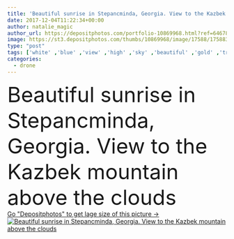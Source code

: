 ```yaml
---
title: 'Beautiful sunrise in Stepancminda, Georgia. View to the Kazbek mountain'
date: 2017-12-04T11:22:34+00:00
author: natalie_magic
author_url: https://depositphotos.com/portfolio-10869968.html?ref=64678756
image: https://st3.depositphotos.com/thumbs/10869968/image/17588/175883386/api_thumb_450.jpg?forcejpeg=true
type: "post"
tags: ['white' ,'blue' ,'view' ,'high' ,'sky' ,'beautiful' ,'gold' ,'travel' ,'summer' ,'sunlight' ,'sun' ,'nature' ,'fresh' ,'outdoor' ,'environment' ,'morning' ,'caucasian' ,'air' ,'light' ,'cloud' ,'mountain' ,'mount' ,'dark' ,'sunrise' ,'landscape' ,'over' ,'snow' ,'mountains' ,'picturesque' ,'scenery' ,'clouds' ,'rock' ,'scenic' ,'panorama' ,'landmark' ,'hour' ,'caucasus' ,'peak' ,'top' ,'helicopter' ,'above' ,'amazing' ,'aerial' ,'georgia' ,'georgian' ,'drone' ,'kazbek' ,'kazbegi' ,'stepantsminda' ,'quadrupter' ]
categories: 
  - drone
---
```

<div aling="center">
            <font size="60"> Beautiful sunrise in Stepancminda, Georgia. View to the Kazbek mountain above the clouds</font>   
</div>
<div>
    <a href='https://st3.depositphotos.com/thumbs/10869968/image/17588/175883386/api_thumb_450.jpg?forcejpeg=true?ref=64678756' target=_blank > Go "Depositphotos" to get lage size of this picture ->
        <img href='https://st3.depositphotos.com/thumbs/10869968/image/17588/175883386/api_thumb_450.jpg?forcejpeg=true?ref=64678756' src='https://st3.depositphotos.com/10869968/17588/i/950/depositphotos_175883386-stock-photo-beautiful-sunrise-in-stepancminda-georgia.jpg?forcejpeg=true' alt='Beautiful sunrise in Stepancminda, Georgia. View to the Kazbek mountain above the clouds' >
    </a>
</div>
